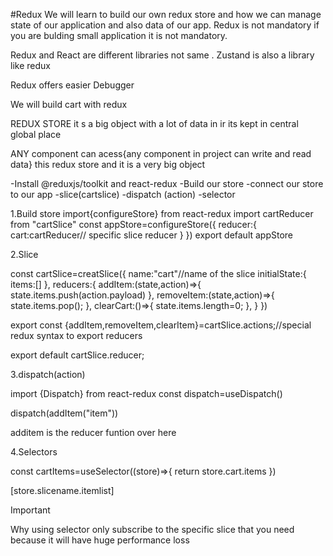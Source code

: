 #Redux
We will learn to build our own redux store and how we can manage state of our application and also data of our app.
Redux is not mandatory if you are bulding small application it is not mandatory.

Redux and React are different libraries not same .
Zustand is also a library like redux

Redux offers easier Debugger

We will build cart with redux

REDUX STORE
it s a big object with a lot of data in ir its kept in central global place

ANY component can acess{any component in project can write and read data} this redux store and it is a very big object

-Install @reduxjs/toolkit and react-redux
-Build our store
-connect our store to our app
-slice(cartslice)
-dispatch (action)
-selector

1.Build store
import{configureStore} from react-redux
import cartReducer from "cartSlice"
const appStore=configureStore({
reducer:{
cart:cartReducer// specific slice reducer
}
})
export default appStore

2.Slice

const cartSlice=creatSlice({
name:"cart"//name of the slice
initialState:{
items:[]
},
reducers:{
addItem:(state,action)=>{
state.items.push(action.payload)
},
removeItem:(state,action)=>{
state.items.pop();
},
clearCart:()=>{
state.items.length=0;
},
}
})

export const {addItem,removeItem,clearItem}=cartSlice.actions;//special redux syntax to export reducers

export default cartSlice.reducer;

3.dispatch(action)

import {Dispatch} from react-redux
const dispatch=useDispatch()

dispatch(addItem("item"))

additem is the reducer funtion over here

4.Selectors

const cartItems=useSelector((store)=>{
return store.cart.items
})

[store.slicename.itemlist]

Important

Why using selector only subscribe to the specific slice that you need because it will have huge performance loss
